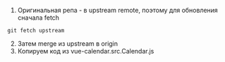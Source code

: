 1. Оригинальная репа - в upstream remote, поэтому для обновления сначала fetch
```
git fetch upstream
```
2. Затем merge из upstream в origin
3. Копируем код из vue-calendar.src.Calendar.js